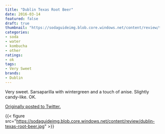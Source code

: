 ```yaml
---
title: "Dublin Texas Root Beer"
date: 2016-03-14
featured: false
draft: true
thumbnail: "https://sodaguideimg.blob.core.windows.net/content/review/thumbs/dublin-texas-root-beer.jpg"
categories:
- soda
- water
- kombucha
- other
ratings:
- ok
tags:
- Very Sweet
brands:
- Dublin
---
```


Very sweet. Sarsaparilla with wintergreen and a touch of anise. Slightly candy-like. OK.

[Originally posted to Twitter.](https://twitter.com/Cavorter/status/709420730299973632)

{{< figure src="https://sodaguideimg.blob.core.windows.net/content/review/dublin-texas-root-beer.jpg" >}}

